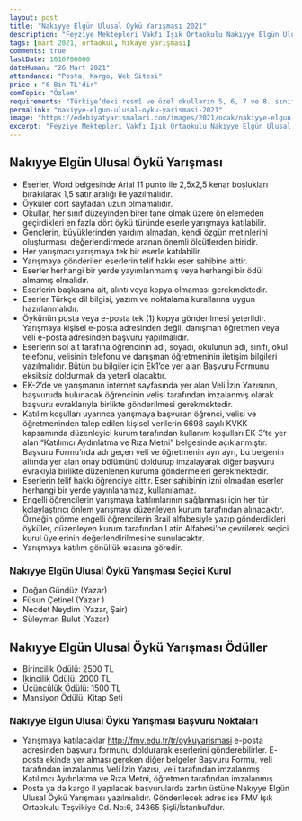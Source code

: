 ```yaml
---
layout: post
title: "Nakıyye Elgün Ulusal Öykü Yarışması 2021"
description: "Feyziye Mektepleri Vakfı Işık Ortaokulu Nakıyye Elgün Ulusal Öykü Yarışması düzenliyor"
tags: [mart 2021, ortaokul, hikaye yarışması]
comments: true
lastDate: 1616706000 
dateHuman: "26 Mart 2021"
attendance: "Posta, Kargo, Web Sitesi"
price : "6 Bin TL'dir"
comTopic: "Özlem"
requirements: "Türkiye’deki resmî ve özel okulların 5, 6, 7 ve 8. sınıf öğrencileri katılabilir"
permalink: "nakiyye-elgun-ulusal-oyku-yarismasi-2021"
image: "https://edebiyatyarismalari.com/images/2021/ocak/nakiyye-elgun-ulusal-oyku-yarismasi.jpg"
excerpt: "Feyziye Mektepleri Vakfı Işık Ortaokulu Nakıyye Elgün Ulusal Öykü Yarışması düzenliyor"
---
```


## Nakıyye Elgün Ulusal Öykü Yarışması
- Eserler, Word belgesinde Arial 11 punto ile 2,5x2,5 kenar boşlukları bırakılarak 1,5 satır aralığı ile yazılmalıdır.
- Öyküler dört sayfadan uzun olmamalıdır.
- Okullar, her sınıf düzeyinden birer tane olmak üzere ön elemeden geçirdikleri en fazla dört öykü türünde eserle yarışmaya katılabilir.
- Gençlerin, büyüklerinden yardım almadan, kendi özgün metinlerini oluşturması, değerlendirmede aranan önemli ölçütlerden biridir.
- Her yarışmacı yarışmaya tek bir eserle katılabilir.
- Yarışmaya gönderilen eserlerin telif hakkı eser sahibine aittir.
- Eserler herhangi bir yerde yayımlanmamış veya herhangi bir ödül almamış olmalıdır.
- Eserlerin başkasına ait, alıntı veya kopya olmaması gerekmektedir.
- Eserler Türkçe dil bilgisi, yazım ve noktalama kurallarına uygun hazırlanmalıdır.
- Öykünün posta veya e-posta tek (1) kopya gönderilmesi yeterlidir. Yarışmaya kişisel e-posta adresinden değil, danışman öğretmen veya veli e-posta adresinden başvuru yapılmalıdır.
- Eserlerin sol alt tarafına öğrencinin adı, soyadı, okulunun adı, sınıfı, okul telefonu, velisinin telefonu ve danışman öğretmeninin iletişim bilgileri yazılmalıdır. Bütün bu bilgiler için Ek1’de yer alan Başvuru Formunu eksiksiz doldurmak da yeterli olacaktır.
- EK-2’de ve yarışmanın internet sayfasında yer alan Veli İzin Yazısının, başvuruda bulunacak öğrencinin velisi tarafından imzalanmış olarak başvuru evraklarıyla birlikte gönderilmesi gerekmektedir.
- Katılım koşulları uyarınca yarışmaya başvuran öğrenci, velisi ve öğretmeninden talep edilen kişisel verilerin 6698 sayılı KVKK kapsamında düzenleyici kurum tarafından kullanım koşulları EK-3’te yer alan “Katılımcı Aydınlatma ve Rıza Metni” belgesinde açıklanmıştır. Başvuru Formu’nda adı geçen veli ve öğretmenin ayrı ayrı, bu belgenin altında yer alan onay bölümünü doldurup imzalayarak diğer başvuru evrakıyla birlikte düzenlenen kuruma göndermeleri gerekmektedir.
- Eserlerin telif hakkı öğrenciye aittir. Eser sahibinin izni olmadan eserler herhangi bir yerde yayınlanamaz, kullanılamaz.
- Engelli öğrencilerin yarışmaya katılımlarının sağlanması için her tür kolaylaştırıcı önlem yarışmayı düzenleyen kurum tarafından alınacaktır. Örneğin görme engelli öğrencilerin Brail alfabesiyle yazıp gönderdikleri öyküler, düzenleyen kurum tarafından Latin Alfabesi’ne çevrilerek seçici kurul üyelerinin değerlendirilmesine sunulacaktır.
- Yarışmaya katılım gönüllük esasına göredir.

### Nakıyye Elgün Ulusal Öykü Yarışması Seçici Kurul
- Doğan Gündüz (Yazar)
- Füsun Çetinel (Yazar )
- Necdet Neydim (Yazar, Şair)
- Süleyman Bulut (Yazar)

## Nakıyye Elgün Ulusal Öykü Yarışması Ödüller
- Birincilik Ödülü: 2500 TL
- İkincilik Ödülü: 2000 TL
- Üçüncülük Ödülü: 1500 TL
- Mansiyon Ödülü: Kitap Seti

### Nakıyye Elgün Ulusal Öykü Yarışması Başvuru Noktaları
- Yarışmaya katılacaklar http://fmv.edu.tr/tr/oykuyarismasi e-posta adresinden başvuru formunu doldurarak eserlerini gönderebilirler. E- posta ekinde yer alması gereken diğer belgeler Başvuru Formu, veli tarafından imzalanmış Veli İzin Yazısı, veli tarafından imzalanmış Katılımcı Aydınlatma ve Rıza Metni, öğretmen tarafından imzalanmış
- Posta ya da kargo il yapılacak başvurularda zarfın üstüne Nakıyye Elgün Ulusal Öykü Yarışması yazılmalıdır. Gönderilecek adres ise FMV Işık Ortaokulu Teşvikiye Cd. No:6, 34365 Şişli/İstanbul’dur.
